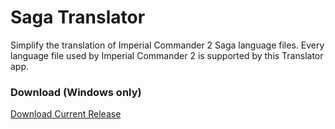 # Saga Translator
Simplify the translation of Imperial Commander 2 Saga language files. Every language file used by Imperial Commander 2 is supported by this Translator app.

### Download (Windows only)
[Download Current Release](https://github.com/GlowPuff/SagaTranslatorV2/releases/latest)
